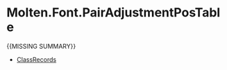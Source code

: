 ﻿  
# Molten.Font.PairAdjustmentPosTable
{{MISSING SUMMARY}}
  
*  [ClassRecords](docs/Molten.Font/Molten/Font/PairAdjustmentPosTable/ClassRecords.md)